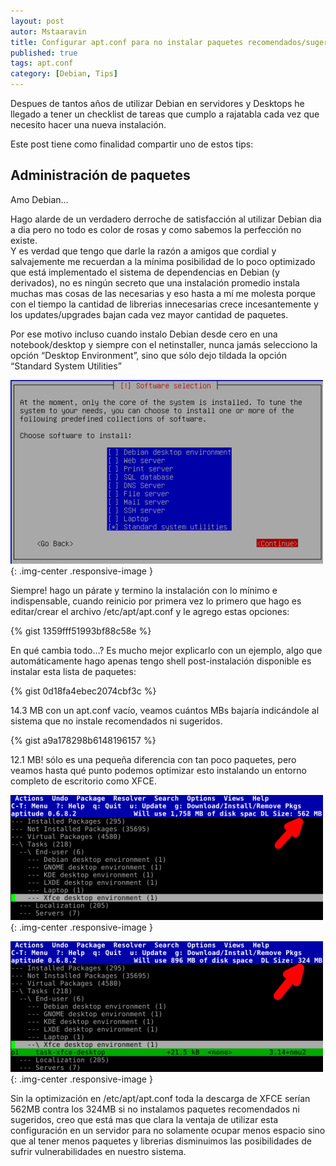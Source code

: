 ```yaml
---
layout: post
autor: Mstaaravin
title: Configurar apt.conf para no instalar paquetes recomendados/sugeridos en Debian
published: true
tags: apt.conf
category: [Debian, Tips]
---
```


Despues de tantos años de utilizar Debian en servidores y Desktops he llegado a tener un checklist de tareas que cumplo a rajatabla cada vez que necesito hacer una nueva instalación.

Este post tiene como finalidad compartir uno de estos tips:

## Administración de paquetes 

Amo Debian… 

Hago alarde de un verdadero derroche de satisfacción al utilizar Debian dia a dia pero no todo es color de rosas y como sabemos la perfección no existe.  
Y es verdad que tengo que darle la razón a amigos que cordial y salvajemente me recuerdan a la mínima posibilidad de lo poco optimizado que está implementado el sistema de dependencias en Debian (y derivados), no es ningún secreto que una instalación promedio instala muchas mas cosas de las necesarias y eso hasta a mí me molesta porque con el tiempo la cantidad de librerias innecesarias crece incesantemente y los updates/upgrades bajan cada vez mayor cantidad de paquetes.

Por ese motivo incluso cuando instalo Debian desde cero en una notebook/desktop y siempre con el netinstaller, nunca jamás selecciono la opción “Desktop Environment”, sino que sólo dejo tildada la opción “Standard System Utilities”

![](/public/img/Wheezy-Virtual-Machine_501-500x294.png){: .img-center .responsive-image }

Siempre! hago un párate y termino la instalación con lo mínimo e indispensable, cuando reinicio por primera vez lo primero que hago es editar/crear el archivo /etc/apt/apt.conf y le agrego estas opciones:

{% gist 1359fff51993bf88c58e %}

En qué cambia todo…?
Es mucho mejor explicarlo con un ejemplo, algo que automáticamente hago apenas tengo shell post-instalación disponible es instalar esta lista de paquetes:

{% gist 0d18fa4ebec2074cbf3c %}

14.3 MB con un apt.conf vacío, veamos cuántos MBs bajaría indicándole al sistema que no instale recomendados ni sugeridos.

{% gist a9a178298b6148196157 %}

12.1 MB! sólo es una pequeña diferencia con tan poco paquetes, pero veamos hasta qué punto podemos optimizar esto instalando un entorno completo de escritorio como XFCE.

![](/public/img/Selection_006-500x200.png){: .img-center .responsive-image }

![](/public/img/Selection_007-500x209.png){: .img-center .responsive-image }

Sin la optimización en /etc/apt/apt.conf toda la descarga de XFCE serían 562MB contra los 324MB si no instalamos paquetes recomendados ni sugeridos, creo que está mas que clara la ventaja de utilizar esta configuración en un servidor para no solamente ocupar menos espacio sino que al tener menos paquetes y librerias disminuimos las posibilidades de sufrir vulnerabilidades en nuestro sistema.

